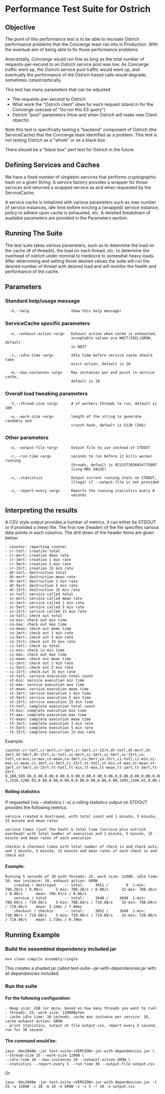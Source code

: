 # Performance Test Suite for Ostrich

## Objective

The point of this performance test is to be able to recreate Ostrich performance problems that the 
 Concierge team ran into in Production. With the eventual aim of being able to fix those performance
 problems.

Anecdotally, Concierge would run fine as long as the total number of requests-per-second to an Ostrich 
 service pool was low. As Concierge traffic went up, the Ostrich service pool traffic would went up, 
 and eventually the performance of the Ostrich based calls would degrade, sometimes catastrophically.

This test has many parameters that can be adjusted

  * The requests-per-second to Ostrich
  * What work the "Ostrich client" does for each request (stand in for the Concierge usecase of "Go run this ES query")
  * Ostrich "pool" parameters (How and when Ostrich will make new Client objects)

Note this test is specifically testing a "backend" component of Ostrich (the ServiceCache) that the Concierge 
 team identified as a problem.   This test is not testing Ostrich as a "whole" or as a black box.

There should be a "black box" perf test for Ostrich in the future.   

## Defining Services and Caches

We have a fixed number of singleton services that performs cryptographic hash on a given String. A service 
factory provides a wrapper for those services and returned a wrapped service as and when requested by the 
 ServiceCache.
 
A service cache is initialized with various parameters such as max number of service instances, idle time 
 before evicting a (wrapped) service instance, policy to  adhere upon cache is exhausted, etc. A detailed 
 breakdown of available parameters are provided in the Parameters section.

## Running The Suite

The test suite takes various parameters, such as to determine the load on the cache (# of threads), the load 
 on each thread, etc. to determine the overhead of ostrich under nominal to mediocre to somewhat heavy loads. 
 After determining and setting those desired values the suite will run the desired number of thread with 
 desired load and will monitor the health and performance of the cache.
 
## Parameters

### Standard help/usage message 

      -h,--help                   Show this help message!
      
### ServiceCache specific parameters

      -e,--exhaust-action <arg>   Exhaust action when cache is exhausted,
                                  acceptable values are WAIT|FAIL|GROW, default
                                  is WAIT

      -i,--idle-time <arg>        Idle time before service cache should take
                                  evict action, default is 10

      -m,--max-instances <arg>    Max instances per end point in service cache,
                                  default is 10

### Overall load tweaking parameters

      -t,--thread-size <arg>      # of workers threads to run, default is 100

      -w,--work-size <arg>        length of the string to generate randomly and
                                  crunch hash, default is 5120 (5kb)

### Other parameters

      -o,--output-file <arg>      Output file to use instead of STDOUT

      -r,--run-time <arg>         seconds to run before it kills worker running
                                  threads, default is 9223372036854775807
                                  (Long.MAX_VALUE)

      -s,--statistics             Output current running stats on STDOUT,
                                  illegal if --output-file is not provided

      -v,--report-every <arg>     Reports the running statistics every #
                                  seconds


## Interpreting the results

A CSV style output provides a number of metrics, it can either be STDOUT or if provided a (new) file. The 
 first row  (header) of the file specifies various data points in each columns. The drill down of the header 
 items are given below:
 
    - counter: reporting counter
    - cr-totl: creation total
    - cr-mnrt: creation mean rate
    - cr-1mrt: creation 1 min rate
    - cr-5mrt: creation 5 min rate
    - cr-15rt: creation 15 min rate
    - dt-totl: destruction total
    - dt-mnrt: destruction mean rate
    - dt-1mrt: destruction 1 min rate
    - dt-5mrt: destruction 5 min rate
    - dt-15rt: destruction 15 min rate
    - sc-totl: service called total
    - sc-mnrt: service called mean rate
    - sc-1mrt: service called 1 min rate
    - sc-5mrt: service called 5 min rate
    - sc-15rt: service called 15 min rate
    - co-totl: check out total
    - co-min: check out min time
    - co-max: check out max time
    - co-mean: check out mean time
    - co-1mrt: check out 1 min rate
    - co-5mrt: check out 5 min rate
    - co-15rt: check out 15 min rate
    - ci-totl: check in total
    - ci-min: check in min time
    - ci-max: check out max time
    - ci-mean: check out mean time
    - ci-1mrt: check out 1 min rate
    - ci-5mrt: check out 5 min rate
    - ci-15rt: check out 15 min rate
    - st-totl: service execution total count
    - st-min: service execution min time
    - st-max: service execution max time
    - st-mean: service execution mean time
    - st-1mrt: service execution 1 min time
    - st-5mrt: service execution 5 min time
    - st-15rt: service execution 15 min time
    - tt-totl: complete execution total count
    - tt-min: complete execution min time
    - tt-max: complete execution max time
    - tt-mean: complete execution mean time
    - tt-1mrt: complete execution 1 min rate
    - tt-5mrt: complete execution 5 min rate
    - tt-15rt: complete execution 15 min rate
 
Example:

    counter,cr-totl,cr-mnrt,cr-1mrt,cr-5mrt,cr-15rt,dt-totl,dt-mnrt,dt-1mrt,dt-5mrt,dt-15rt,sc-totl,sc-mnrt,sc-1mrt,sc-5mrt,sc-15rt,co-totl,co-min,co-max,co-mean,co-1mrt,co-5mrt,co-15rt,ci-totl,ci-min,ci-max,ci-mean,ci-1mrt,ci-5mrt,ci-15rt,st-totl,st-min,st-max,st-mean,st-1mrt,st-5mrt,st-15rt,tt-totl,tt-min,tt-max,tt-mean,tt-1mrt,tt-5mrt,tt-15rt,
    0,100,599.86,0.00,0.00,0.00,0,0.00,0.00,0.00,0.00,0,0.00,0.00,0.00,0.00,100,0.10,33.07,11.70,0.00,0.00,0.00,0,0.00,0.00,0.00,0.00,0.00,0.00,0,0.00,0.00,0.00,0.00,0.00,0.00,0,0.00,0.00,0.00,0.00,0.00,0.00,
    1,1516,1286.03,0.00,0.00,0.00,0,0.00,0.00,0.00,0.00,1495,1346.02,0.00,0.00,0.00,1513,0.07,234.06,19.36,0.00,0.00,0.00,1497,0.02,232.63,8.97,0.00,0.00,0.00,1513,0.15,443.13,29.43,0.00,0.00,0.00,1500,0.36,538.90,58.12,0.00,0.00,0.00,


#### Rolling statistics

If requested (via --statistics / -s) a rolling statistics output on STDOUT provides the following metrics:
 
    service created & destroyed, with total count and 1 minute, 5 minute, 15 minute and mean rates
 
    service times (just the hash) & total time (service plus ostrich overhead) with total number of execution and 1 minute, 5 minute, 15 minute and mean rates of each execution
 
    checkin & checkout times with total number of check in and check outs, and 1 minute, 5 minute, 15 minute and mean rates of each check in and check out

#### Example:

    Running 5 seconds of 30 with threads: 25, work size: 12000, idle time: 10, max instance: 10, exhaust action: GROW
        created / destroyed    -- total:     3651 /        0  1-min: 708.20/s / 0.00/s      5-min: 708.20/s / 0.00/s      15-min: 708.20/s / 0.00/s      mean: 706.61/s / 0.00/s
        service / total        -- total:     3648 /     3648  1-min: 708.60/s / 719.60/s    5-min: 708.60/s / 719.60/s    15-min: 708.60/s / 719.60/s    mean: 5.24ms / 7.84ms
        checkout / checkin     -- total:     3652 /     3649  1-min: 720.00/s / 719.60/s    5-min: 720.00/s / 719.60/s    15-min: 720.00/s / 719.60/s    mean: 1.73ms / 0.70ms

## Running Example

### Build the assembled dependency included jar

    mvn clean compile assembly:single

This creates a shaded jar called test-suite-<VERSION>-jar-with-dependencies.jar with all dependencies included.

### Run the suite

#### For the following configuration:

    - Heap size: 2GB (or more, based on how many threads you want to run)
    - threads: 25, work size: 12000Bytes
    - cache idle time: 10 seconds, cache max instance per service: 10, cache exhaust action: GROW
    - print statistics, output ot file output.csv, report every 5 second, run for 30 second 

#### The command would be:

    java -Xms2048m -jar test-suite-<VERSION>-jar-with-dependencies.jar \
    --thread-size 25 --work-size 12000 \
    --idle-time 10 --max-instances 10 --exhaust-action GROW \
    --statistics --report-every 5 --run-time 30 --output-file output.csv

Or

    java -Xms2048m -jar test-suite-<VERSION>-jar-with-dependencies.jar -t 25 -w 12000 -i 10 -m 10 -e GROW -s -v 5 -r 30 -o output.csv
